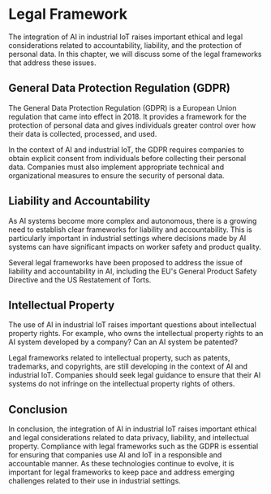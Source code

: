 Legal Framework
====================================================================================

The integration of AI in industrial IoT raises important ethical and legal considerations related to accountability, liability, and the protection of personal data. In this chapter, we will discuss some of the legal frameworks that address these issues.

General Data Protection Regulation (GDPR)
-----------------------------------------

The General Data Protection Regulation (GDPR) is a European Union regulation that came into effect in 2018. It provides a framework for the protection of personal data and gives individuals greater control over how their data is collected, processed, and used.

In the context of AI and industrial IoT, the GDPR requires companies to obtain explicit consent from individuals before collecting their personal data. Companies must also implement appropriate technical and organizational measures to ensure the security of personal data.

Liability and Accountability
----------------------------

As AI systems become more complex and autonomous, there is a growing need to establish clear frameworks for liability and accountability. This is particularly important in industrial settings where decisions made by AI systems can have significant impacts on worker safety and product quality.

Several legal frameworks have been proposed to address the issue of liability and accountability in AI, including the EU's General Product Safety Directive and the US Restatement of Torts.

Intellectual Property
---------------------

The use of AI in industrial IoT raises important questions about intellectual property rights. For example, who owns the intellectual property rights to an AI system developed by a company? Can an AI system be patented?

Legal frameworks related to intellectual property, such as patents, trademarks, and copyrights, are still developing in the context of AI and industrial IoT. Companies should seek legal guidance to ensure that their AI systems do not infringe on the intellectual property rights of others.

Conclusion
----------

In conclusion, the integration of AI in industrial IoT raises important ethical and legal considerations related to data privacy, liability, and intellectual property. Compliance with legal frameworks such as the GDPR is essential for ensuring that companies use AI and IoT in a responsible and accountable manner. As these technologies continue to evolve, it is important for legal frameworks to keep pace and address emerging challenges related to their use in industrial settings.
